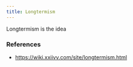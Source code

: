 ```yaml
---
title: Longtermism
---
```


Longtermism is the idea

### References
- https://wiki.xxiivv.com/site/longtermism.html
